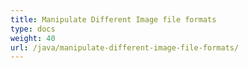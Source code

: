 ```yaml
---
title: Manipulate Different Image file formats
type: docs
weight: 40
url: /java/manipulate-different-image-file-formats/
---
```



